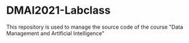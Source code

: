 # DMAI2021-Labclass
This repository is used to manage the source code of the course "Data Management and Artificial Intelligence"
